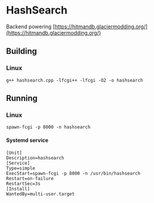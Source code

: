 # HashSearch
Backend powering [https://hitmandb.glaciermodding.org/](https://hitmandb.glaciermodding.org/)

## Building

### Linux
`g++ hashsearch.cpp -lfcgi++ -lfcgi -O2 -o hashsearch`

## Running

### Linux
`spawn-fcgi -p 8000 -n hashsearch`

#### Systemd service
```
[Unit]
Description=hashsearch
[Service]
Type=simple
ExecStart=spawn-fcgi -p 8000 -n /usr/bin/hashsearch
Restart=on-failure
RestartSec=3s
[Install]
WantedBy=multi-user.target
```
